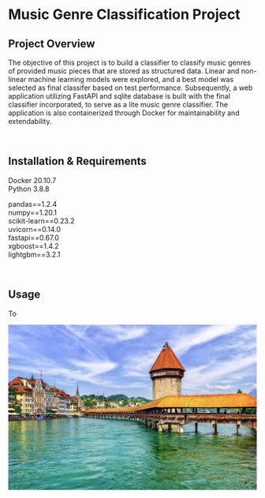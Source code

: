 # Music Genre Classification Project

## Project Overview
The objective of this project is to build a classifier to classify music genres of provided music pieces that are stored as structured data. Linear and non-linear machine learning models were explored, and a best model was selected as final classifer based on test performance. Subsequently, a web application utilizing FastAPI and sqlite database is built with the final classifier incorporated, to serve as a lite music genre classifier. The application is also containerized through Docker for maintainability and extendability.

<br />

## Installation & Requirements
Docker 20.10.7 <br />
Python 3.8.8

pandas==1.2.4<br />
numpy==1.20.1<br />
scikit-learn==0.23.2<br />
uvicorn==0.14.0<br />
fastapi==0.67.0<br />
xgboost==1.4.2<br />
lightgbm==3.2.1

<br />

## Usage

To 

![a](./others/screenshots/test1.jpg)

